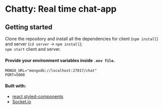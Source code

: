 # Chatty: Real time chat-app
## Getting started
Clone the repository and install all the dependencies for client (`npm install`) and server (`cd server` -> `npm install`); \
`npm start` client and server.

#### Provide your environment variables inside `.env file`.
`MONGO_URL="mongodb://localhost:27017/chat"` \
`PORT=5000`

#### Built with: 
- [react styled-components](https://styled-components.com/)
- [Socket.io](https://socket.io/)
